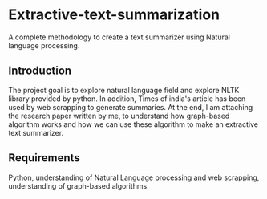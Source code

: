 # Extractive-text-summarization
A complete methodology to create a text summarizer using Natural language processing.  

## Introduction
The project goal is to explore natural language field and explore NLTK library provided by python. In addition, Times of india's article has been used by web scrapping to generate summaries. At the end, I am attaching the research paper written by me, to understand how graph-based algorithm works and how we can use these algorithm to make an extractive text summarizer.

## Requirements
Python, understanding of Natural Language processing and web scrapping, understanding of graph-based algorithms.

